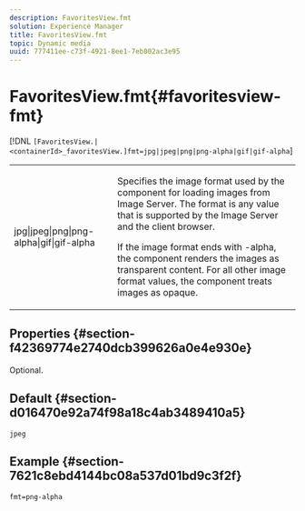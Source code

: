 ```yaml
---
description: FavoritesView.fmt
solution: Experience Manager
title: FavoritesView.fmt
topic: Dynamic media
uuid: 777411ee-c73f-4921-8ee1-7eb002ac3e95
---
```


# FavoritesView.fmt{#favoritesview-fmt}

[!DNL `[FavoritesView.|<containerId>_favoritesView.]fmt=jpg|jpeg|png|png-alpha|gif|gif-alpha`]

<table id="table_2B109D2F91E64B5382B31921C3780FA5"> 
 <tbody> 
  <tr> 
   <td colname="col1"> <p><span class="codeph"> jpg|jpeg|png|png-alpha|gif|gif-alpha</span> </p> </td> 
   <td colname="col2"> <p> Specifies the image format used by the component for loading images from Image Server. The format is any value that is supported by the Image Server and the client browser. </p> <p>If the image format ends with <span class="codeph"> -alpha</span>, the component renders the images as transparent content. For all other image format values, the component treats images as opaque. </p> </td> 
  </tr> 
 </tbody> 
</table>

## Properties {#section-f42369774e2740dcb399626a0e4e930e}

Optional.

## Default {#section-d016470e92a74f98a18c4ab3489410a5}

`jpeg`

## Example {#section-7621c8ebd4144bc08a537d01bd9c3f2f}

`fmt=png-alpha`
